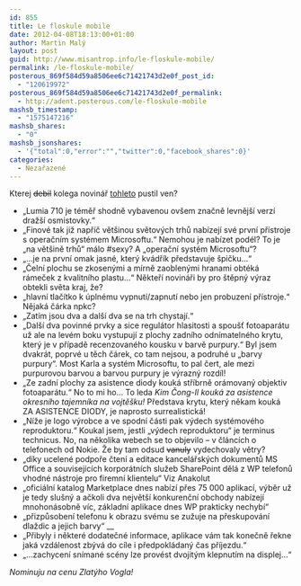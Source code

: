 ```yaml
---
id: 855
title: Le floskule mobile
date: 2012-04-08T18:13:00+01:00
author: Martin Malý
layout: post
guid: http://www.misantrop.info/le-floskule-mobile/
permalink: /le-floskule-mobile/
posterous_869f584d59a8506ee6c71421743d2e0f_post_id:
  - "120619972"
posterous_869f584d59a8506ee6c71421743d2e0f_permalink:
  - http://adent.posterous.com/le-floskule-mobile
mashsb_timestamp:
  - "1575147216"
mashsb_shares:
  - "0"
mashsb_jsonshares:
  - '{"total":0,"error":"","twitter":0,"facebook_shares":0}'
categories:
  - Nezařazené
---
```

Kterej <span style="text-decoration: line-through;">debil</span> kolega novin&aacute;ř [tohleto](http://mobil.idnes.cz/nokia-lumia-710-barevne-kryty-a-navigace-v-cene-recenze-test-pm8-/mob_nokia.aspx?c=A120401_182922_mob_nokia_ram) pustil ven?

  * &#8222;Lumia 710 je t&eacute;měř shodně vybavenou ov&scaron;em značně levněj&scaron;&iacute; verz&iacute; draž&scaron;&iacute; osmistovky.&#8220;
  * &#8222;Finov&eacute; tak již např&iacute;č vět&scaron;inou světov&yacute;ch trhů nab&iacute;zej&iacute; sv&eacute; prvn&iacute; př&iacute;stroje s operačn&iacute;m syst&eacute;mem Microsoftu.&#8220; Nemohou je nab&iacute;zet pod&eacute;l? To je &#8222;na vět&scaron;ině trhů&#8220; m&aacute;lo #sexy? A &#8222;operačn&iacute; syst&eacute;m Microsoftu&#8220;?
  * &#8222;&#8230;je na prvn&iacute; omak jasn&eacute;, kter&yacute; kv&aacute;dř&iacute;k představuje &scaron;pičku&#8230;&#8220;
  * &#8222;Čeln&iacute; plochu se zkosen&yacute;mi a m&iacute;rně zaoblen&yacute;mi hranami obt&eacute;k&aacute; r&aacute;meček z kvalitn&iacute;ho plastu&#8230;&#8220; Někteř&iacute; novin&aacute;ři by pro &scaron;těpn&yacute; v&yacute;raz obtekli světa kraj, že?
  * &#8222;hlavn&iacute; tlač&iacute;tko k &uacute;pln&eacute;mu vypnut&iacute;/zapnut&iacute; nebo jen probuzen&iacute; př&iacute;stroje.&#8220; Nějak&aacute; č&aacute;rka npkc?
  * &#8222;Zat&iacute;m jsou dva a dal&scaron;&iacute; dva se na trh chystaj&iacute;.&#8220;
  * &#8222;Dal&scaron;&iacute; dva povinn&eacute; prvky a sice regul&aacute;tor hlasitosti a spou&scaron;ť fotoapar&aacute;tu už ale na lev&eacute;m boku vystupuj&iacute; z plochy zadn&iacute;ho odn&iacute;mateln&eacute;ho krytu, kter&yacute; je v př&iacute;padě recenzovan&eacute;ho kousku v barvě purpury.&#8220; Byl jsem dvakr&aacute;t, poprv&eacute; u těch č&aacute;rek, co tam nejsou, a podruh&eacute; u &#8222;barvy purpury&#8220;. Most Karla a syst&eacute;m Microsoftu, to pal čert, ale mezi purpurovou barvou a barvou purpury je v&yacute;razn&yacute; rozd&iacute;l!
  * &#8222;Ze zadn&iacute; plochy za asistence diody kouk&aacute; stř&iacute;brně or&aacute;movan&yacute; objektiv fotoapar&aacute;tu.&#8220; No to mi ho&#8230; To leda _Kim Čong-Il kouk&aacute; za asistence okresn&iacute;ho tajemn&iacute;ka na vojtě&scaron;ku!_ Představa krytu, kter&yacute; někam kouk&aacute; ZA ASISTENCE DIODY, je naprosto surrealistick&aacute;!
  * &#8222;N&iacute;že je logo v&yacute;robce a ve spodn&iacute; č&aacute;sti pak v&yacute;dech syst&eacute;mov&eacute;ho reproduktoru.&#8220; Koukal jsem, jestli &#8222;v&yacute;dech reproduktoru&#8220; je terminus technicus. No, na několika webech se to objevilo &#8211; v čl&aacute;nc&iacute;ch o telefonech od Nokie. Že by tam odsud <span style="text-decoration: line-through;">vanuly</span> vydechovaly větry?
  * &#8222;d&iacute;ky ucelen&eacute; podpoře čten&iacute; a editace kancel&aacute;řsk&yacute;ch dokumentů MS Office a souvisej&iacute;c&iacute;ch korpor&aacute;tn&iacute;ch služeb SharePoint děl&aacute; z WP telefonů vhodn&eacute; n&aacute;stroje pro firemn&iacute; klientelu&#8220; Viz Anakolut
  * &#8222;ofici&aacute;ln&iacute; katalog Marketplace dnes nab&iacute;z&iacute; přes 75 000 aplikac&iacute;, v&yacute;běr už je tedy slu&scaron;n&yacute; a ačkoli dva největ&scaron;&iacute; konkurenčn&iacute; obchody nab&iacute;zej&iacute; mnohon&aacute;sobně v&iacute;c, z&aacute;kladn&iacute; aplikace dnes WP prakticky nechyb&iacute;&#8220;
  * &#8222;přizpůsoben&iacute; telefonu k obrazu sv&eacute;mu se zužuje na přeskupov&aacute;n&iacute; dlaždic a jejich barvy&#8220;&nbsp;__
  * &#8222;Přibyly i někter&eacute; dodatečn&eacute; informace, aplikace v&aacute;m tak konečně řekne jak&aacute; vzd&aacute;lenost zb&yacute;v&aacute; do c&iacute;le i předpokl&aacute;dan&yacute; čas př&iacute;jezdu.&#8220;
  * &#8222;&#8230;zachycen&iacute; sn&iacute;man&eacute; sc&eacute;ny lze prov&eacute;st dvojit&yacute;m klepnut&iacute;m na displej&#8230;&#8220;

_Nominuju na cenu Zlat&yacute;ho Vogla!_